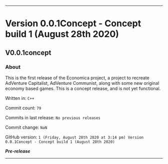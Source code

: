 
***

# Version 0.0.1Concept - Concept build 1 (August 28th 2020)

## V0.0.1concept

### About

This is the first release of the Economica project, a project to recreate AdVenture Capitalist, AdVenture Communist, along with some new original economy based games. This is a concept release, and is not yet functional.

Written in: `C++`

Commit count: `79`

Commits in last release: `No previous releases`

Commit change: `NaN`

GitHub version: `1 (Friday, August 28th 2020 at 3:14 pm) Version 0.0.1Concept - Concept build 1 (August 28th 2020)`

***Pre-release***

***
